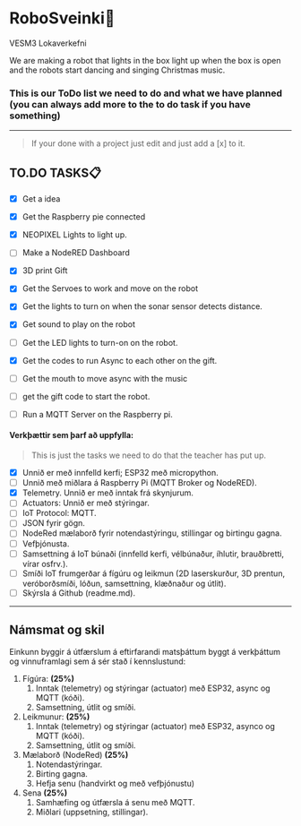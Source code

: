 # RoboSveinki🎅
VESM3 Lokaverkefni

We are making a robot that lights in the box light up when the box is open and the robots start dancing and singing Christmas music.



### This is our ToDo list we need to do and what we have planned (you can always add more to the to do task if you have something)
---
 >If your done with a project just edit and just add a [x] to it.

## TO.DO TASKS📋
- [x] Get a idea
- [x] Get the Raspberry pie connected
- [x] NEOPIXEL Lights to light up.
- [ ] Make a NodeRED Dashboard
- [x] 3D print Gift
- [x] Get the Servoes to work and move on the robot
- [x] Get the lights to turn on when the sonar sensor detects distance.
- [x] Get sound to play on the robot
- [ ] Get the LED lights to turn-on on the robot.
- [x] Get the codes to run Async to each other on the gift.
- [ ] Get the mouth to move async with the music
- [ ] get the gift code to start the robot.
- [ ] Run a MQTT Server on the Raspberry pi.


#### Verkþættir sem þarf að uppfylla:
>This is just the tasks we need to do that the teacher has put up.


- [x] Unnið er með innfelld kerfi; ESP32 með micropython.
- [ ] Unnið með miðlara á Raspberry Pi (MQTT Broker og NodeRED).
- [x] Telemetry. Unnið er með inntak frá skynjurum.
- [ ] Actuators: Unnið er með stýringar.
- [ ] IoT Protocol: MQTT. 
- [ ] JSON fyrir gögn.
- [ ] NodeRed mælaborð fyrir notendastýringu, stillingar og birtingu gagna. 
- [ ] Vefþjónusta.
- [ ] Samsettning á IoT búnaði (innfelld kerfi, vélbúnaður, íhlutir, brauðbretti, vírar osfrv.).
- [ ] Smíði IoT frumgerðar á fígúru og leikmun (2D laserskurður, 3D prentun, veróborðsmíði, lóðun, samsettning, klæðnaður og útlit).
- [ ] Skýrsla á Github (readme.md).

---

## Námsmat og skil

Einkunn byggir á útfærslum á eftirfarandi matsþáttum byggt á verkþáttum og vinnuframlagi sem á sér stað í kennslustund:

1. Fígúra: **(25%)**
   1. Inntak (telemetry) og stýringar (actuator) með ESP32, async og MQTT (kóði). 
   1. Samsettning, útlit og smíði.
1. Leikmunur: **(25%)**
   1. Inntak (telemetry) og stýringar (actuator) með ESP32, asynco og MQTT (kóði). 
   1. Samsettning, útlit og smíði.
1. Mælaborð (NodeRed) **(25%)**
   1. Notendastýringar.
   1. Birting gagna.
   1. Hefja senu (handvirkt og með vefþjónustu) 
1. Sena **(25%)**
   1. Samhæfing og útfærsla á senu með MQTT.
   1. Miðlari (uppsetning, stillingar).  
